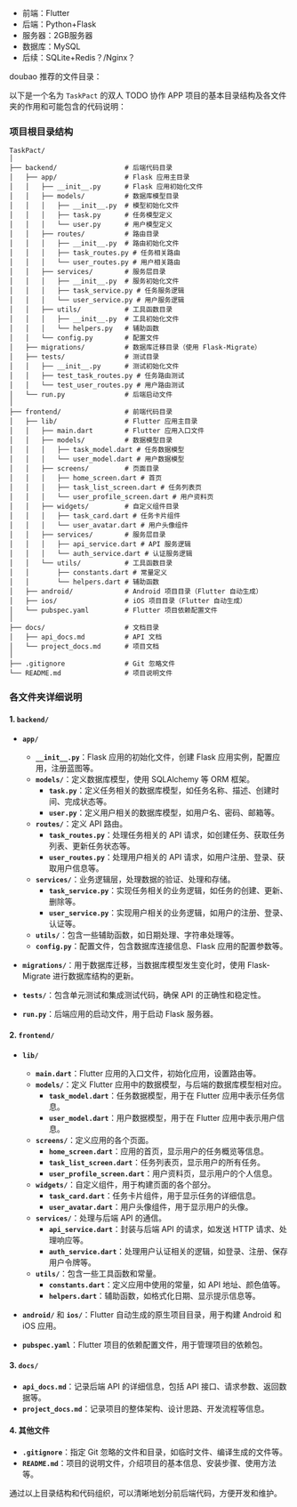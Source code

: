 - 前端：Flutter
- 后端：Python+Flask
- 服务器：2GB服务器
- 数据库：MySQL
- 后续：SQLite+Redis？/Nginx？

doubao 推荐的文件目录：

以下是一个名为 `TaskPact` 的双人 TODO 协作 APP 项目的基本目录结构及各文件夹的作用和可能包含的代码说明：

### 项目根目录结构
```
TaskPact/
│
├── backend/                 # 后端代码目录
│   ├── app/                 # Flask 应用主目录
│   │   ├── __init__.py      # Flask 应用初始化文件
│   │   ├── models/          # 数据库模型目录
│   │   │   ├── __init__.py  # 模型初始化文件
│   │   │   ├── task.py      # 任务模型定义
│   │   │   └── user.py      # 用户模型定义
│   │   ├── routes/          # 路由目录
│   │   │   ├── __init__.py  # 路由初始化文件
│   │   │   ├── task_routes.py # 任务相关路由
│   │   │   └── user_routes.py # 用户相关路由
│   │   ├── services/        # 服务层目录
│   │   │   ├── __init__.py  # 服务初始化文件
│   │   │   ├── task_service.py # 任务服务逻辑
│   │   │   └── user_service.py # 用户服务逻辑
│   │   ├── utils/           # 工具函数目录
│   │   │   ├── __init__.py  # 工具初始化文件
│   │   │   └── helpers.py   # 辅助函数
│   │   └── config.py        # 配置文件
│   ├── migrations/          # 数据库迁移目录（使用 Flask-Migrate）
│   ├── tests/               # 测试目录
│   │   ├── __init__.py      # 测试初始化文件
│   │   ├── test_task_routes.py # 任务路由测试
│   │   └── test_user_routes.py # 用户路由测试
│   └── run.py               # 后端启动文件
│
├── frontend/                # 前端代码目录
│   ├── lib/                 # Flutter 应用主目录
│   │   ├── main.dart        # Flutter 应用入口文件
│   │   ├── models/          # 数据模型目录
│   │   │   ├── task_model.dart # 任务数据模型
│   │   │   └── user_model.dart # 用户数据模型
│   │   ├── screens/         # 页面目录
│   │   │   ├── home_screen.dart # 首页
│   │   │   ├── task_list_screen.dart # 任务列表页
│   │   │   └── user_profile_screen.dart # 用户资料页
│   │   ├── widgets/         # 自定义组件目录
│   │   │   ├── task_card.dart # 任务卡片组件
│   │   │   └── user_avatar.dart # 用户头像组件
│   │   ├── services/        # 服务层目录
│   │   │   ├── api_service.dart # API 服务逻辑
│   │   │   └── auth_service.dart # 认证服务逻辑
│   │   └── utils/           # 工具函数目录
│   │       ├── constants.dart # 常量定义
│   │       └── helpers.dart # 辅助函数
│   ├── android/             # Android 项目目录（Flutter 自动生成）
│   ├── ios/                 # iOS 项目目录（Flutter 自动生成）
│   └── pubspec.yaml         # Flutter 项目依赖配置文件
│
├── docs/                    # 文档目录
│   ├── api_docs.md          # API 文档
│   └── project_docs.md      # 项目文档
│
├── .gitignore               # Git 忽略文件
└── README.md                # 项目说明文件
```

### 各文件夹详细说明

#### 1. `backend/`
- **`app/`**
    - **`__init__.py`**：Flask 应用的初始化文件，创建 Flask 应用实例，配置应用，注册蓝图等。
    - **`models/`**：定义数据库模型，使用 SQLAlchemy 等 ORM 框架。
        - **`task.py`**：定义任务相关的数据库模型，如任务名称、描述、创建时间、完成状态等。
        - **`user.py`**：定义用户相关的数据库模型，如用户名、密码、邮箱等。
    - **`routes/`**：定义 API 路由。
        - **`task_routes.py`**：处理任务相关的 API 请求，如创建任务、获取任务列表、更新任务状态等。
        - **`user_routes.py`**：处理用户相关的 API 请求，如用户注册、登录、获取用户信息等。
    - **`services/`**：业务逻辑层，处理数据的验证、处理和存储。
        - **`task_service.py`**：实现任务相关的业务逻辑，如任务的创建、更新、删除等。
        - **`user_service.py`**：实现用户相关的业务逻辑，如用户的注册、登录、认证等。
    - **`utils/`**：包含一些辅助函数，如日期处理、字符串处理等。
    - **`config.py`**：配置文件，包含数据库连接信息、Flask 应用的配置参数等。

- **`migrations/`**：用于数据库迁移，当数据库模型发生变化时，使用 Flask-Migrate 进行数据库结构的更新。

- **`tests/`**：包含单元测试和集成测试代码，确保 API 的正确性和稳定性。

- **`run.py`**：后端应用的启动文件，用于启动 Flask 服务器。

#### 2. `frontend/`
- **`lib/`**
    - **`main.dart`**：Flutter 应用的入口文件，初始化应用，设置路由等。
    - **`models/`**：定义 Flutter 应用中的数据模型，与后端的数据库模型相对应。
        - **`task_model.dart`**：任务数据模型，用于在 Flutter 应用中表示任务信息。
        - **`user_model.dart`**：用户数据模型，用于在 Flutter 应用中表示用户信息。
    - **`screens/`**：定义应用的各个页面。
        - **`home_screen.dart`**：应用的首页，显示用户的任务概览等信息。
        - **`task_list_screen.dart`**：任务列表页，显示用户的所有任务。
        - **`user_profile_screen.dart`**：用户资料页，显示用户的个人信息。
    - **`widgets/`**：自定义组件，用于构建页面的各个部分。
        - **`task_card.dart`**：任务卡片组件，用于显示任务的详细信息。
        - **`user_avatar.dart`**：用户头像组件，用于显示用户的头像。
    - **`services/`**：处理与后端 API 的通信。
        - **`api_service.dart`**：封装与后端 API 的请求，如发送 HTTP 请求、处理响应等。
        - **`auth_service.dart`**：处理用户认证相关的逻辑，如登录、注册、保存用户令牌等。
    - **`utils/`**：包含一些工具函数和常量。
        - **`constants.dart`**：定义应用中使用的常量，如 API 地址、颜色值等。
        - **`helpers.dart`**：辅助函数，如格式化日期、显示提示信息等。

- **`android/`** 和 **`ios/`**：Flutter 自动生成的原生项目目录，用于构建 Android 和 iOS 应用。

- **`pubspec.yaml`**：Flutter 项目的依赖配置文件，用于管理项目的依赖包。

#### 3. `docs/`
- **`api_docs.md`**：记录后端 API 的详细信息，包括 API 接口、请求参数、返回数据等。
- **`project_docs.md`**：记录项目的整体架构、设计思路、开发流程等信息。

#### 4. 其他文件
- **`.gitignore`**：指定 Git 忽略的文件和目录，如临时文件、编译生成的文件等。
- **`README.md`**：项目的说明文件，介绍项目的基本信息、安装步骤、使用方法等。

通过以上目录结构和代码组织，可以清晰地划分前后端代码，方便开发和维护。